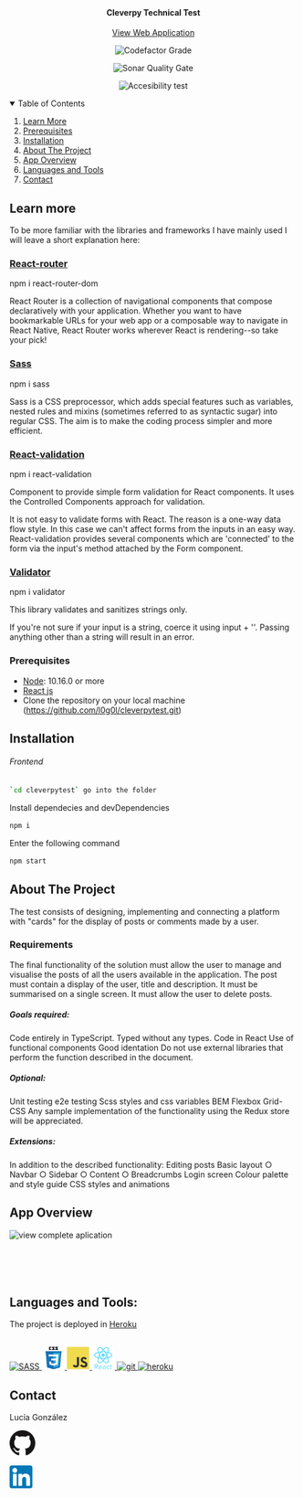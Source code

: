<!-- PROJECT LOGO -->
<br />
<p align="center">
<h4 align="center">Cleverpy Technical Test</h4>
  <p align="center">
    <a href="https://l0g0l.github.io/cleverpytest/">View Web Application</a>
  </p>
  <p align="center">
<img src="https://www.codefactor.io/repository/github/l0g0l/buscadorrepos_frontend/badge" alt="Codefactor Grade">
</p>
<p align="center">
<img src="https://sonarcloud.io/api/project_badges/measure?project=l0g0l_buscadorRepos_FrontEnd&metric=alert_status" alt="Sonar Quality Gate"></p>

<p align="center">
<img src="public/images/accesibilityTest.png" alt="Accesibility test" width="400"></p>
</p>

<!-- TABLE OF CONTENTS -->
<details open="open">
  <summary>Table of Contents</summary>
  <ol>
    <li><a href="#learn-more">Learn More</a></li>
    <li><a href="#prerequisites">Prerequisites</a></li>
    <li><a href="#installation">Installation</a></li>
    <li><a href="#about-the-project">About The Project</a></li>
    <li><a href="#app-overview">App Overview</a></li>
    <li><a href="#languages-and-tools">Languages and Tools</a></li>
    <li><a href="#contact">Contact</a></li>
  </ol>
</details>

## Learn more

To be more familiar with the libraries and frameworks I have mainly used I will leave a short explanation here:

### [React-router](https://reactrouter.com/)

npm i react-router-dom

React Router is a collection of navigational components that compose declaratively with your application. Whether you want to have bookmarkable URLs for your web app or a composable way to navigate in React Native, React Router works wherever React is rendering--so take your pick!  


### [Sass](https://sass-lang.com/)

npm i sass

Sass is a CSS preprocessor, which adds special features such as variables, nested rules and mixins (sometimes referred to as syntactic sugar) into regular CSS. The aim is to make the coding process simpler and more efficient.

### [React-validation](https://www.npmjs.com/package/react-validation)

npm i react-validation

Component to provide simple form validation for React components. It uses the Controlled Components approach for validation.

It is not easy to validate forms with React. The reason is a one-way data flow style. In this case we can't affect forms from the inputs in an easy way. React-validation provides several components which are 'connected' to the form via the input's method attached by the Form component.

### [Validator](https://www.npmjs.com/package/validator)

npm i validator

This library validates and sanitizes strings only.

If you're not sure if your input is a string, coerce it using input + ''. Passing anything other than a string will result in an error.  

### Prerequisites

- [Node](https://nodejs.org/en/): 10.16.0 or more  
- [React js](https://es.reactjs.org/)
- Clone the repository on your local machine (https://github.com/l0g0l/cleverpytest.git)

## Installation

###### Frontend

```sh
`cd cleverpytest` go into the folder
```

Install dependecies and devDependencies

```sh
npm i
```

Enter the following command

```sh
npm start
```

<!-- ABOUT THE PROJECT -->

## About The Project

The test consists of designing, implementing and connecting a platform with "cards" for the display of posts or comments made by a user.


### Requirements  

The final functionality of the solution must allow the user to manage and visualise the posts of all the users available in the application.
The post must contain a display of the user, title and description.
It must be summarised on a single screen.
It must allow the user to delete posts.

##### Goals required:

Code entirely in TypeScript.
Typed without any types.
Code in React
Use of functional components
Good identation
Do not use external libraries that perform the function described in the document. 

##### Optional:

Unit testing
e2e testing
Scss styles and css variables
BEM
Flexbox
Grid-CSS
Any sample implementation of the functionality using the Redux store will be appreciated.

##### Extensions:

In addition to the described functionality:
Editing posts
Basic layout
○ Navbar
○ Sidebar
○ Content
○ Breadcrumbs
Login screen
Colour palette and style guide
CSS styles and animations


<!-- APP OVERVIEW -->

## App Overview  

<img src="" alt="view complete aplication " >

<br>
<br>



<br>
<br>

<br>

<!-- ACKNOWLEDGEMENTS -->

## Languages and Tools:


The project is deployed in [Heroku](https://www.heroku.com/)  
<br>

<p align="left">
    <a href="https://sass-lang.com/" target="_blank"> 
        <img src="https://sass-lang.com/assets/img/logos/logo-b6e1ef6e.svg" alt="SASS" width="40" height="40"/>
    </a> 
    <a href="https://www.w3schools.com/css/" target="_blank"> 
        <img src="https://raw.githubusercontent.com/devicons/devicon/master/icons/css3/css3-original-wordmark.svg" alt="css3" width="40" height="40"/>
    </a> 
    <a href="https://developer.mozilla.org/en-US/docs/Web/JavaScript" target="_blank">
        <img src="https://raw.githubusercontent.com/devicons/devicon/master/icons/javascript/javascript-original.svg" alt="javascript" width="40" height="40"/>
    </a>
    <a href="https://www.mongodb.com/" target="_blank"> 
    <a href="https://reactjs.org/" target="_blank">
        <img src="https://raw.githubusercontent.com/devicons/devicon/master/icons/react/react-original-wordmark.svg" alt="react" width="40" height="40"/>
    </a>  
    <a href="https://git-scm.com/" target="_blank">
        <img src="https://www.vectorlogo.zone/logos/git-scm/git-scm-icon.svg" alt="git" width="40" height="40"/>
    </a>
       <a href="https://www.heroku.com/home" target="_blank">
        <img src="https://www.nicepng.com/png/full/223-2233246_heroku-logo-salesforce-heroku.png" alt="heroku" width="40" height="40"/>
    </a>
    
</p>

<!-- CONTACT -->

## Contact

Lucía González

[<img src="https://github.com/l0g0l/hackathonmwc/raw/main/src/images/GitHub.png" width=45px heigth=45px>](https://github.com/l0g0l)

[<img src="https://github.com/l0g0l/hackathonmwc/raw/main/src/images/linkedin.png"  width=40px heigth=40px>](https://www.linkedin.com/in/luciagonzalezlara)
